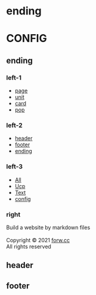 # ending

# CONFIG

## ending

### left-1

- [page](index.php?f=page)
- [unit](index.php?f=unit)
- [card](index.php?f=card)
- [pop](index.php?f=pop)

### left-2

- [header](index.php?f=header)
- [footer](index.php?f=footer)
- [ending](index.php?f=ending)

### left-3

- [All](index.php)
- [Ucp](index.php?f=ucp)
- [Text](index.php?f=text)
- [config](index.php?f=config)

### right

Build a website by markdown files  
<br>
Copyright © 2021 [forw.cc](http://forw.cc)   
All rights reserved  

## header
## footer